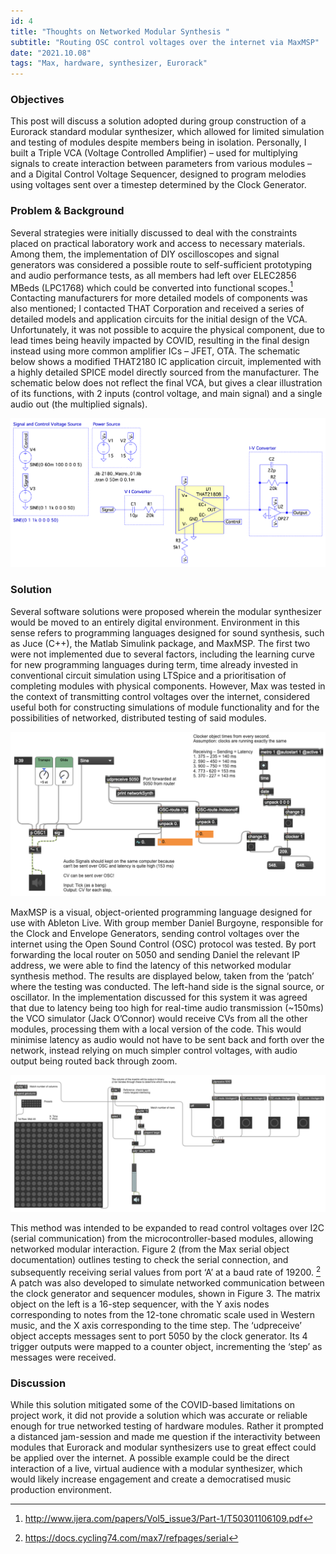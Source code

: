 ```yaml
---
id: 4
title: "Thoughts on Networked Modular Synthesis "
subtitle: "Routing OSC control voltages over the internet via MaxMSP"
date: "2021.10.08"
tags: "Max, hardware, synthesizer, Eurorack"
---
```

### Objectives
This post will discuss a solution adopted during group construction of a Eurorack standard modular synthesizer, which allowed for limited simulation and testing of modules despite members being in isolation.
Personally, I built a Triple VCA (Voltage Controlled Amplifier) – used for multiplying signals to create interaction between parameters from various modules – and a Digital Control Voltage Sequencer, designed to program melodies using voltages sent over a timestep determined by the Clock Generator.

### Problem & Background
Several strategies were initially discussed to deal with the constraints placed on practical laboratory work and access to necessary materials. Among them, the implementation of DIY oscilloscopes and signal generators was considered a possible route to self-sufficient prototyping and audio performance tests, as all members had left over ELEC2856 MBeds (LPC1768) which could be converted into functional scopes.[^1] Contacting manufacturers for more detailed models of components was also mentioned; I contacted THAT Corporation and received a series of detailed models and application circuits for the initial design of the VCA. Unfortunately, it was not possible to acquire the physical component, due to lead times being heavily impacted by COVID, resulting in the final design instead using more common amplifier ICs – JFET, OTA. The schematic below shows a modified THAT2180 IC application circuit, implemented with a highly detailed SPICE model directly sourced from the manufacturer. The schematic below does not reflect the final VCA, but gives a clear illustration of its functions, with 2 inputs (control voltage, and main signal) and a single audio out (the multiplied signals).

![THAT2180B VCA](https://raw.githubusercontent.com/haelyons/Website-Content/master/EURORACK1A.png)

### Solution
Several software solutions were proposed wherein the modular synthesizer would be moved to an entirely digital environment. Environment in this sense refers to programming languages designed for sound synthesis, such as Juce (C++), the Matlab Simulink package, and MaxMSP. The first two were not implemented due to several factors, including the learning curve for new programming languages during term, time already invested in conventional circuit simulation using LTSpice and a prioritisation of completing modules with physical components. However, Max was tested in the context of transmitting control voltages over the internet, considered useful both for constructing simulations of module functionality and for the possibilities of networked, distributed testing of said modules.

![Distributed Signal Patch](https://raw.githubusercontent.com/haelyons/Website-Content/master/EURORACK1B.png)

MaxMSP is a visual, object-oriented programming language designed for use with Ableton Live. With group member Daniel Burgoyne, responsible for the Clock and Envelope Generators, sending control voltages over the internet using the Open Sound Control (OSC) protocol was tested. By port forwarding the local router on 5050 and sending Daniel the relevant IP address, we were able to find the latency of this networked modular synthesis method. The results are displayed below, taken from the ‘patch’ where the testing was conducted. The left-hand side is the signal source, or oscillator. In the implementation discussed for this system it was agreed that due to latency being too high for real-time audio transmission (~150ms) the VCO simulator (Jack O’Connor) would receive CVs from all the other modules, processing them with a local version of the code. This would minimise latency as audio would not have to be sent back and forth over the network, instead relying on much simpler control voltages, with audio output being routed back through zoom.

![Sequencer Patch](https://raw.githubusercontent.com/haelyons/Website-Content/master/EURORACK1C.png)

This method was intended to be expanded to read control voltages over I2C (serial communication) from the microcontroller-based modules, allowing networked modular interaction. Figure 2 (from the Max serial object documentation) outlines testing to check the serial connection, and subsequently receiving serial values from port ‘A’ at a baud rate of 19200. [^2] A patch was also developed to simulate networked communication between the clock generator and sequencer modules, shown in Figure 3. The matrix object on the left is a 16-step sequencer, with the Y axis nodes corresponding to notes from the 12-tone chromatic scale used in Western music, and the X axis corresponding to the time step. The ‘udpreceive’ object accepts messages sent to port 5050 by the clock generator. Its 4 trigger outputs were mapped to a counter object, incrementing the ‘step’ as messages were received.


### Discussion
While this solution mitigated some of the COVID-based limitations on project work, it did not provide a solution which was accurate or reliable enough
for true networked testing of hardware modules. Rather it prompted a distanced jam-session and made me question if the interactivity between modules that Eurorack and modular synthesizers use to great effect could be applied over the internet.
A possible example could be the direct interaction of a live, virtual audience with a modular synthesizer, which would likely increase engagement and create a democratised music production environment.

[^1]: http://www.ijera.com/papers/Vol5_issue3/Part-1/T50301106109.pdf
[^2]: https://docs.cycling74.com/max7/refpages/serial
